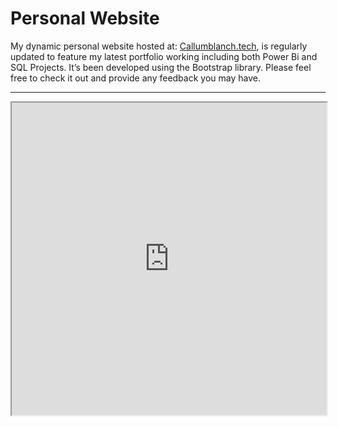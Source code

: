 # Personal Website

My dynamic personal website hosted at: [Callumblanch.tech](https://callumblanch.tech), is regularly updated to feature my latest portfolio working including both Power Bi and SQL Projects. It’s been developed using the Bootstrap library. Please feel free to check it out and provide any feedback you may have.

---
<iframe src="https://callumblanch.tech" width = 100% height = 500></iframe>
